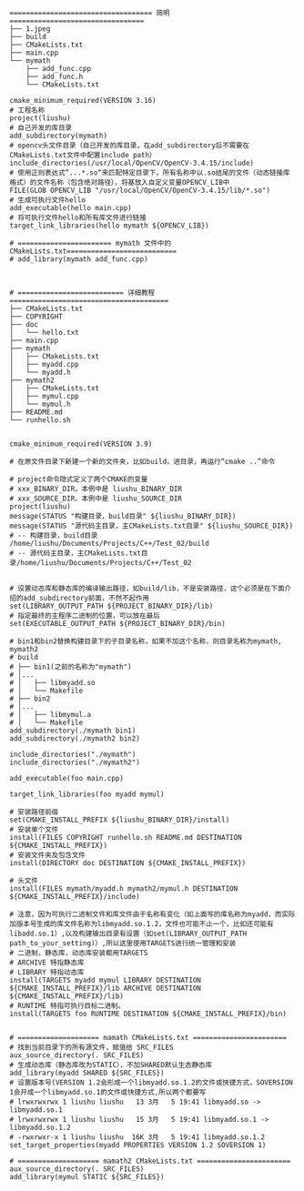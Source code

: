     =================================== 简明 =================================
    ├── 1.jpeg
    ├── build
    ├── CMakeLists.txt
    ├── main.cpp
    └── mymath
        ├── add_func.cpp
        ├── add_func.h
        └── CMakeLists.txt

    cmake_minimum_required(VERSION 3.16)
    # 工程名称
    project(liushu)
    # 自己开发的库目录
    add_subdirectory(mymath)
    # opencv头文件目录（自己开发的库目录，在add_subdirectory后不需要在CMakeLists.txt文件中配置include path）
    include_directories(/usr/local/OpenCV/OpenCV-3.4.15/include)
    # 使用正则表达式”...*.so“来匹配特定目录下，所有名称中以.so结尾的文件（动态链接库格式）的文件名称（包含绝对路径），将基放入自定义变量OPENCV_LIB中
    FILE(GLOB OPENCV_LIB "/usr/local/OpenCV/OpenCV-3.4.15/lib/*.so")
    # 生成可执行文件hello
    add_executable(hello main.cpp)
    # 将可执行文件hello和所有库文件进行链接
    target_link_libraries(hello mymath ${OPENCV_LIB})

    # ======================= mymath 文件中的CMakeLists.txt===========================
    # add_library(mymath add_func.cpp)  



    # ========================== 详细教程 =======================================
    ├── CMakeLists.txt
    ├── COPYRIGHT
    ├── doc
    │   └── hello.txt
    ├── main.cpp
    ├── mymath
    │   ├── CMakeLists.txt
    │   ├── myadd.cpp
    │   └── myadd.h
    ├── mymath2
    │   ├── CMakeLists.txt
    │   ├── mymul.cpp
    │   └── mymul.h
    ├── README.md
    └── runhello.sh

    
    cmake_minimum_required(VERSION 3.9)

    # 在原文件目录下新建一个新的文件夹，比如build，进目录，再运行“cmake ..”命令

    # project命令隐式定义了两个CMAKE的变量
    # xxx_BINARY_DIR，本例中是 liushu_BINARY_DIR
    # xxx_SOURCE_DIR，本例中是 liushu_SOURCE_DIR
    project(liushu)
    message(STATUS "构建目录，build目录" ${liushu_BINARY_DIR})
    message(STATUS "源代码主目录，主CMakeLists.txt目录" ${liushu_SOURCE_DIR})
    # -- 构建目录，build目录               /home/liushu/Documents/Projects/C++/Test_02/build
    # -- 源代码主目录，主CMakeLists.txt目录/home/liushu/Documents/Projects/C++/Test_02


    # 设置动态库和静态库的编译输出路径，如build/lib，不是安装路径，这个必须是在下面介绍的add_subdirectory前面，不然不起作用
    set(LIBRARY_OUTPUT_PATH ${PROJECT_BINARY_DIR}/lib)
    # 指定最终的主程序⼆进制的位置，可以放在最后
    set(EXECUTABLE_OUTPUT_PATH ${PROJECT_BINARY_DIR}/bin) 

    # bin1和bin2替换构建目录下的子目录名称，如果不加这个名称，则目录名称为mymath, mymath2
    # build
    # ├── bin1(之前的名称为"mymath")
    # │...
    # │   ├── libmyadd.so
    # │   └── Makefile
    # ├── bin2
    # │...
    # │   ├── libmymul.a
    # │   └── Makefile
    add_subdirectory(./mymath bin1)
    add_subdirectory(./mymath2 bin2)

    include_directories("./mymath")
    include_directories("./mymath2")

    add_executable(foo main.cpp)

    target_link_libraries(foo myadd mymul)

    # 安装路径前缀
    set(CMAKE_INSTALL_PREFIX ${liushu_BINARY_DIR}/install)
    # 安装单个文件
    install(FILES COPYRIGHT runhello.sh README.md DESTINATION ${CMAKE_INSTALL_PREFIX})
    # 安装文件夹及包含文件
    install(DIRECTORY doc DESTINATION ${CMAKE_INSTALL_PREFIX})

    # 头文件
    install(FILES mymath/myadd.h mymath2/mymul.h DESTINATION ${CMAKE_INSTALL_PREFIX}/include)

    # 注意，因为可执行二进制文件和库文件由于名称有变化（如上面写的库名称为myadd，而实际加版本号生成的库文件名称为libmyadd.so.1.2，文件也可能不止一个，比如还可能有libadd.so.1）,以及构建输出目录有设置（如set(LIBRARY_OUTPUT_PATH path_to_your_setting)）,所以这里使用TARGETS进行统一管理和安装
    # ⼆进制，静态库，动态库安装都⽤TARGETS
    # ARCHIVE 特指静态库
    # LIBRARY 特指动态库
    install(TARGETS myadd mymul LIBRARY DESTINATION ${CMAKE_INSTALL_PREFIX}/lib ARCHIVE DESTINATION ${CMAKE_INSTALL_PREFIX}/lib)
    # RUNTIME 特指可执⾏⽬标⼆进制。
    install(TARGETS foo RUNTIME DESTINATION ${CMAKE_INSTALL_PREFIX}/bin)


    # ==================== mamath CMakeLists.txt =======================
    # 找到当前目录下的所有源文件，赋值给 SRC_FILES
    aux_source_directory(. SRC_FILES)
    # 生成动态库（静态库改为STATIC），不加SHARED默认生态静态库
    add_library(myadd SHARED ${SRC_FILES})
    # 设置版本号(VERSION 1.2会形成一个libmyadd.so.1.2的文件或快捷方式，SOVERSION 1会开成一个libmyadd.so.1的文件或快捷方式,所以两个都要写
    # lrwxrwxrwx 1 liushu liushu   13 3月   5 19:41 libmyadd.so -> libmyadd.so.1
    # lrwxrwxrwx 1 liushu liushu   15 3月   5 19:41 libmyadd.so.1 -> libmyadd.so.1.2
    # -rwxrwxr-x 1 liushu liushu  16K 3月   5 19:41 libmyadd.so.1.2
    set_target_properties(myadd PROPERTIES VERSION 1.2 SOVERSION 1)

    # ==================== mamath2 CMakeLists.txt =======================
    aux_source_directory(. SRC_FILES)
    add_library(mymul STATIC ${SRC_FILES})

